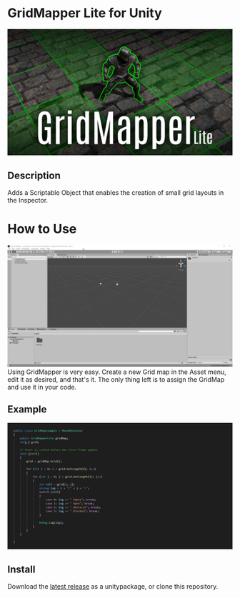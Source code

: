 # GridMapper Lite for Unity
![cover](/Documentation/img0.jpg)

## Description
Adds a Scriptable Object that enables the creation of small grid layouts in the Inspector.

# How to Use
![instruction](/Documentation/htu0.gif)
Using GridMapper is very easy. Create a new Grid map in the Asset menu, edit it as desired, and that's it.
The only thing left is to assign the GridMap and use it in your code.

## Example
![code](/Documentation/img1.jpg)

## Install
Download the [latest release](https://github.com/SerhatDikel/Unity-GridMapper/releases) as a unitypackage, or clone this repository.